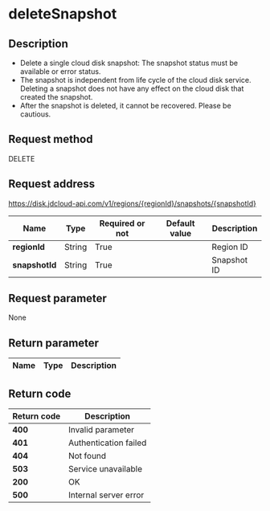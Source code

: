 # deleteSnapshot


## Description
-   Delete a single cloud disk snapshot: The snapshot status must be available or error status.
-   The snapshot is independent from life cycle of the cloud disk service. Deleting a snapshot does not have any effect on the cloud disk that created the snapshot.
-   After the snapshot is deleted, it cannot be recovered. Please be cautious.


## Request method
DELETE

## Request address
https://disk.jdcloud-api.com/v1/regions/{regionId}/snapshots/{snapshotId}

|Name|Type|Required or not|Default value|Description|
|---|---|---|---|---|
|**regionId**|String|True||Region ID|
|**snapshotId**|String|True||Snapshot ID|

## Request parameter
None


## Return parameter
|Name|Type|Description|
|---|---|---|



## Return code
|Return code|Description|
|---|---|
|**400**|Invalid parameter|
|**401**|Authentication failed|
|**404**|Not found|
|**503**|Service unavailable|
|**200**|OK|
|**500**|Internal server error|
